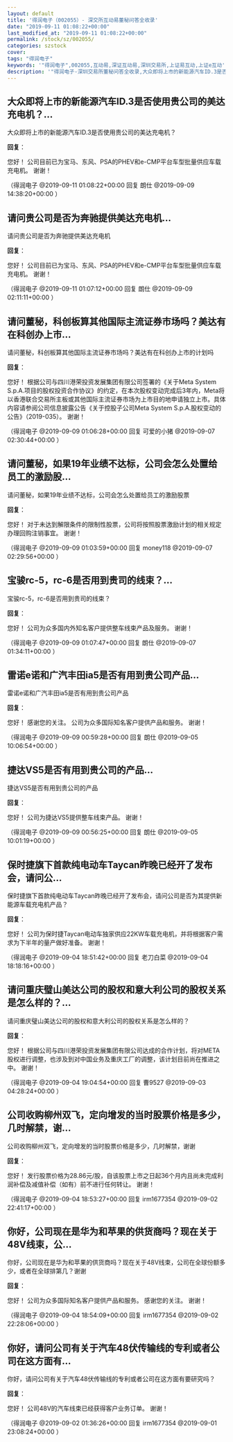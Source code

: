 ```yaml
---
layout: default
title: '得润电子（002055）- 深交所互动易董秘问答全收录'
date: "2019-09-11 01:08:22+00:00"
last_modified_at: "2019-09-11 01:08:22+00:00"
permalink: /stock/sz/002055/
categories: szstock
cover: 
tags: "得润电子"
keywords: '"得润电子",002055,互动易,深证互动易,深圳交易所,上证易互动,上证e互动'
description: '"得润电子-深圳交易所董秘问答全收录,大众即将上市的新能源汽车ID.3是否使用贵公司的美达充电机？"'
---
```


## 大众即将上市的新能源汽车ID.3是否使用贵公司的美达充电机？...

大众即将上市的新能源汽车ID.3是否使用贵公司的美达充电机？

**回复**：

您好！
公司目前已为宝马、东风、PSA的PHEV和e-CMP平台车型批量供应车载充电机。
谢谢！ 

（得润电子  @2019-09-11 01:08:22+00:00 回复 朗仕  @2019-09-09 14:38:20+00:00 ）

## 请问贵公司是否为奔驰提供美达充电机...

请问贵公司是否为奔驰提供美达充电机

**回复**：

您好！
公司目前已为宝马、东风、PSA的PHEV和e-CMP平台车型批量供应车载充电机。
谢谢！ 

（得润电子  @2019-09-11 01:07:12+00:00 回复 朗仕  @2019-09-09 02:11:11+00:00 ）

## 请问董秘，科创板算其他国际主流证券市场吗？美达有在科创办上市...

请问董秘，科创板算其他国际主流证券市场吗？美达有在科创办上市的计划吗

**回复**：

您好！
根据公司与四川港荣投资发展集团有限公司签署的《关于Meta System S.p.A.项目的股权投资合作协议》的约定，在本次股权变动完成后3年内，Meta将以香港联合交易所主板或其他国际主流证券市场为上市目的地申请独立上市。具体内容请参阅公司信息披露公告《关于控股子公司Meta System S.p.A.股权变动的公告》（2019-035）。
谢谢！ 

（得润电子  @2019-09-09 01:06:28+00:00 回复 可爱的小猪  @2019-09-07 02:30:44+00:00 ）

## 请问董秘，如果19年业绩不达标，公司会怎么处置给员工的激励股...

请问董秘，如果19年业绩不达标，公司会怎么处置给员工的激励股票

**回复**：

您好！
对于未达到解限条件的限制性股票，公司将按照股票激励计划的相关规定办理回购注销事宜。
谢谢！ 

（得润电子  @2019-09-09 01:03:59+00:00 回复 money118  @2019-09-07 02:29:56+00:00 ）

## 宝骏rc-5，rc-6是否用到贵司的线束？...

宝骏rc-5，rc-6是否用到贵司的线束？

**回复**：

您好！
公司为众多国内外知名客户提供整车线束产品及服务。
谢谢！ 

（得润电子  @2019-09-09 01:07:47+00:00 回复 朗仕  @2019-09-07 01:34:11+00:00 ）

## 雷诺e诺和广汽丰田ia5是否有用到贵公司产品...

雷诺e诺和广汽丰田ia5是否有用到贵公司产品

**回复**：

您好！ 
感谢您的关注。
公司为众多国际知名客户提供产品和服务。
谢谢！ 

（得润电子  @2019-09-09 00:59:28+00:00 回复 朗仕  @2019-09-05 10:06:54+00:00 ）

## 捷达VS5是否有用到贵公司的产品...

捷达VS5是否有用到贵公司的产品

**回复**：

您好！
公司为捷达VS5提供整车线束产品。
谢谢！ 

（得润电子  @2019-09-09 00:56:25+00:00 回复 朗仕  @2019-09-05 10:01:19+00:00 ）

## 保时捷旗下首款纯电动车Taycan昨晚已经开了发布会，请问公...

保时捷旗下首款纯电动车Taycan昨晚已经开了发布会，请问公司是否为其提供新能源车载充电机产品？

**回复**：

您好！
公司为保时捷Taycan电动车独家供应22KW车载充电机，并将根据客户需求为下半年的量产做好准备。
谢谢！ 

（得润电子  @2019-09-04 18:51:42+00:00 回复 老刀白菜  @2019-09-04 18:18:16+00:00 ）

## 请问重庆璧山美达公司的股权和意大利公司的股权关系是怎么样的？...

请问重庆璧山美达公司的股权和意大利公司的股权关系是怎么样的？

**回复**：

您好！
根据公司与四川港荣投资发展集团有限公司达成的合作计划，将对META股权进行调整，也涉及到对中国业务及重庆工厂的调整，该计划目前尚在推进之中。 
谢谢！ 

（得润电子  @2019-09-04 19:04:54+00:00 回复 曹9527  @2019-09-03 04:28:24+00:00 ）

## 公司收购柳州双飞，定向增发的当时股票价格是多少，几时解禁，谢...

公司收购柳州双飞，定向增发的当时股票价格是多少，几时解禁，谢谢

**回复**：

您好！ 
发行股票价格为28.86元/股，自该股票上市之日起36个月内且尚未完成利润补偿及减值补偿（如有）前不进行任何转让。 
谢谢！ 

（得润电子  @2019-09-04 18:53:27+00:00 回复 irm1677354  @2019-09-02 22:41:17+00:00 ）

## 你好，公司现在是华为和苹果的供货商吗？现在关于48V线束，公...

你好，公司现在是华为和苹果的供货商吗？现在关于48V线束，公司在全球份额多少，或者在全球排第几？谢谢

**回复**：

您好！ 
公司为众多国际知名客户提供产品和服务。 
感谢您的关注。 
谢谢！ 

（得润电子  @2019-09-04 18:54:09+00:00 回复 irm1677354  @2019-09-02 22:28:06+00:00 ）

## 你好，请问公司有关于汽车48伏传输线的专利或者公司在这方面有...

你好，请问公司有关于汽车48伏传输线的专利或者公司在这方面有要研究吗？

**回复**：

您好！
公司48V的汽车线束已经获得客户业务订单。
谢谢！ 

（得润电子  @2019-09-02 01:36:26+00:00 回复 irm1677354  @2019-09-01 23:08:24+00:00 ）

